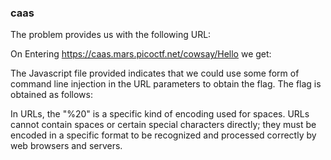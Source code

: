 ### caas

The problem provides us with the following URL:


On Entering https://caas.mars.picoctf.net/cowsay/Hello we get:




The Javascript file provided indicates that we could use some form of command line injection in the URL parameters to obtain the flag. 
The flag is obtained as follows: 


In URLs, the "%20" is a specific kind of encoding used for spaces. URLs cannot contain spaces or certain special characters directly; they must be encoded in a specific format to be recognized and processed correctly by web browsers and servers.